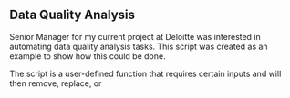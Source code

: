 ## Data Quality Analysis

Senior Manager for my current project at Deloitte was interested in automating data quality analysis tasks. This script was created as an example to show how this could be done.

The script is a user-defined function that requires certain inputs and will then remove, replace, or 
